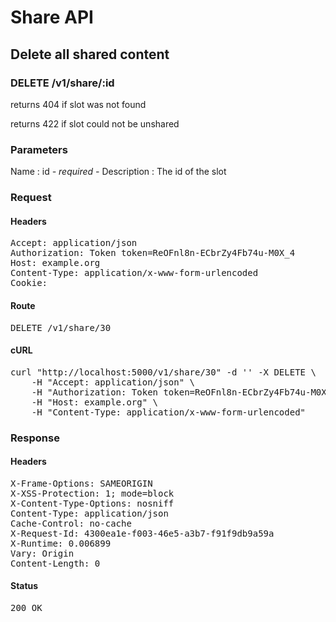 # Share API

## Delete all shared content

### DELETE /v1/share/:id

returns 404 if slot was not found

returns 422 if slot could not be unshared



### Parameters

Name : id *- required -*
Description : The id of the slot

### Request

#### Headers

<pre>Accept: application/json
Authorization: Token token=ReOFnl8n-ECbrZy4Fb74u-M0X_4
Host: example.org
Content-Type: application/x-www-form-urlencoded
Cookie: </pre>

#### Route

<pre>DELETE /v1/share/30</pre>

#### cURL

<pre class="request">curl &quot;http://localhost:5000/v1/share/30&quot; -d &#39;&#39; -X DELETE \
	-H &quot;Accept: application/json&quot; \
	-H &quot;Authorization: Token token=ReOFnl8n-ECbrZy4Fb74u-M0X_4&quot; \
	-H &quot;Host: example.org&quot; \
	-H &quot;Content-Type: application/x-www-form-urlencoded&quot;</pre>

### Response

#### Headers

<pre>X-Frame-Options: SAMEORIGIN
X-XSS-Protection: 1; mode=block
X-Content-Type-Options: nosniff
Content-Type: application/json
Cache-Control: no-cache
X-Request-Id: 4300ea1e-f003-46e5-a3b7-f91f9db9a59a
X-Runtime: 0.006899
Vary: Origin
Content-Length: 0</pre>

#### Status

<pre>200 OK</pre>

